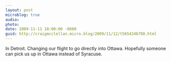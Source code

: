 ```yaml
---
layout: post
microblog: true
audio: 
photo: 
date: 2009-11-11 18:00:00 -0600
guid: http://craigmcclellan.micro.blog/2009/11/12/t5654246708.html
---
```

In Detroit. Changing our flight to go directly into Ottawa. Hopefully someone can pick us up in Ottawa instead of Syracuse.
